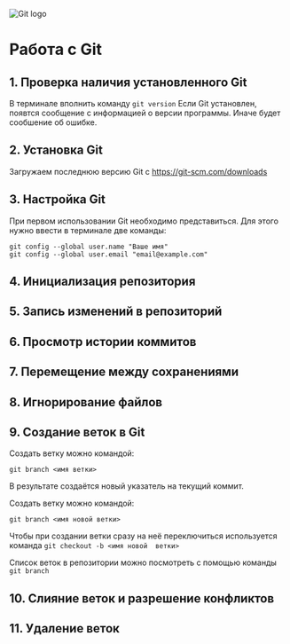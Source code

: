 ![Git logo](Git-Logo-1788C.png)
# Работа с Git

## 1. Проверка наличия установленного Git

В терминале вполнить команду `git version`
Если Git установлен, появтся сообщение с информацией о версии программы. Иначе будет сообшение об ошибке.

## 2. Установка Git
Загружаем последнюю версию Git с https://git-scm.com/downloads

## 3. Настройка Git
При первом использовании Git необходимо представиться. Для этого нужно ввести в терминале две команды:
```
git config --global user.name "Ваше имя"
git config --global user.email "email@example.com"
```
## 4. Инициализация репозитория
## 5. Запись изменений в репозиторий
## 6. Просмотр истории коммитов
## 7. Перемещение между сохранениями
## 8. Игнорирование файлов
## 9. Создание веток в Git
Создать ветку можно командой:
```
git branch <имя ветки>
```
В результате создаётся новый указатель на текущий коммит.

Создать ветку можно командой:
```
git branch <имя новой ветки>
```
Чтобы при создании ветки сразу на неё переключиться используется команда `git checkout -b <имя новой  ветки>`

Список веток в репозитории можно посмотреть с помощью команды `git branch`

## 10. Слияние веток и разрешение конфликтов
## 11. Удаление веток